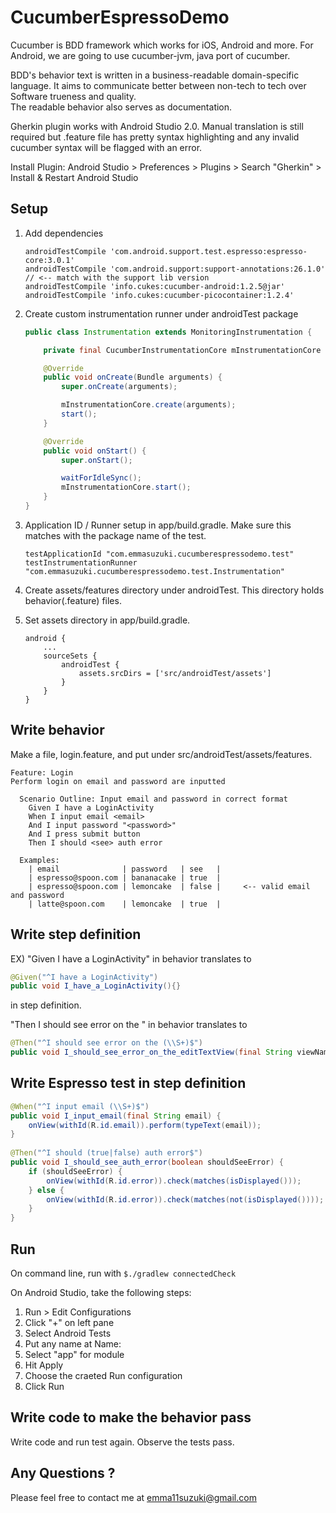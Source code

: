 CucumberEspressoDemo
====================

Cucumber is BDD framework which works for iOS, Android and more.
For Android, we are going to use cucumber-jvm, java port of cucumber.

BDD's behavior text is written in a business-readable domain-specific language.
It aims to communicate better between non-tech to tech over Software trueness and quality.  
The readable behavior also serves as documentation.

Gherkin plugin works with Android Studio 2.0. Manual translation is still required but .feature file has pretty syntax highlighting and any invalid cucumber syntax will be flagged with an error.

Install Plugin: Android Studio > Preferences > Plugins > Search "Gherkin" > Install & Restart Android Studio

## Setup
1. Add dependencies

    ```
    androidTestCompile 'com.android.support.test.espresso:espresso-core:3.0.1'
    androidTestCompile 'com.android.support:support-annotations:26.1.0'  // <-- match with the support lib version
    androidTestCompile 'info.cukes:cucumber-android:1.2.5@jar'
    androidTestCompile 'info.cukes:cucumber-picocontainer:1.2.4'
    ```
    
2. Create custom instrumentation runner under androidTest package

    ```java
    public class Instrumentation extends MonitoringInstrumentation {

        private final CucumberInstrumentationCore mInstrumentationCore = new CucumberInstrumentationCore(this);

        @Override
        public void onCreate(Bundle arguments) {
            super.onCreate(arguments);

            mInstrumentationCore.create(arguments);
            start();
        }

        @Override
        public void onStart() {
            super.onStart();

            waitForIdleSync();
            mInstrumentationCore.start();
        }
    }
    ```

3. Application ID / Runner setup in app/build.gradle. Make sure this matches with the package name of the test. 

    ```
    testApplicationId "com.emmasuzuki.cucumberespressodemo.test"
    testInstrumentationRunner "com.emmasuzuki.cucumberespressodemo.test.Instrumentation"
    ```

4. Create assets/features directory under androidTest. This directory holds behavior(.feature) files.

5. Set assets directory in app/build.gradle.

    ```
    android {
        ...
        sourceSets {
            androidTest {
                assets.srcDirs = ['src/androidTest/assets']
            }
        }
    }
    ```
    
## Write behavior
   
   Make a file, login.feature, and put under src/androidTest/assets/features.
    
   ```cucumber
   Feature: Login
   Perform login on email and password are inputted

     Scenario Outline: Input email and password in correct format
       Given I have a LoginActivity
       When I input email <email>
       And I input password "<password>"
       And I press submit button
       Then I should <see> auth error

     Examples:
       | email              | password   | see   |
       | espresso@spoon.com | bananacake | true  |
       | espresso@spoon.com | lemoncake  | false |     <-- valid email and password
       | latte@spoon.com    | lemoncake  | true  |
   ```
    
## Write step definition

   EX) 
   "Given I have a LoginActivity" in behavior translates to
    
   ```java
   @Given("^I have a LoginActivity")
   public void I_have_a_LoginActivity(){}
   ``` 
   in step definition.
    
   "Then I should see error on the <view>" in behavior translates to
    
   ```java
   @Then("^I should see error on the (\\S+)$")
   public void I_should_see_error_on_the_editTextView(final String viewName) {}
   ```
 
## Write Espresso test in step definition

   ```java
   @When("^I input email (\\S+)$")
   public void I_input_email(final String email) {
       onView(withId(R.id.email)).perform(typeText(email));
   }
    
   @Then("^I should (true|false) auth error$")
   public void I_should_see_auth_error(boolean shouldSeeError) {
       if (shouldSeeError) {
           onView(withId(R.id.error)).check(matches(isDisplayed()));
       } else {
           onView(withId(R.id.error)).check(matches(not(isDisplayed())));
       }
   }
   ```
   
## Run
On command line, run with `$./gradlew connectedCheck`

On Android Studio, take the following steps:

1. Run > Edit Configurations
2. Click "+" on left pane
3. Select Android Tests
4. Put any name at Name: 
5. Select "app" for module
6. Hit Apply
7. Choose the craeted Run configuration 
8. Click Run
    
## Write code to make the behavior pass
Write code and run test again.  Observe the tests pass.

## Any Questions ? 
Please feel free to contact me at emma11suzuki@gmail.com
